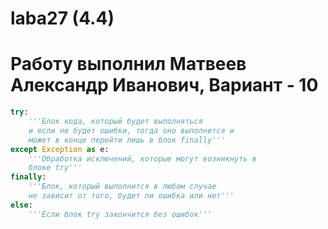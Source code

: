 # laba27 (4.4)
# Работу выполнил Матвеев Александр Иванович, Вариант - 10
```python
try:
	'''Блок кода, который будет выполняться
	и если не будет ошибки, тогда оно выполнится и 
	может в конце перейти лишь в блок finally'''
except Exception as e:
	'''Обработка исключений, которые могут возникнуть в 
	блоке try'''
finally:
	'''Блок, который выполнится в любом случае
	не зависит от того, будет ли ошибка или нет'''
else:
	'''Если блок try закончится без ошибок'''
```
